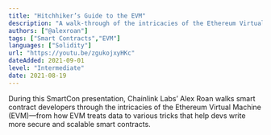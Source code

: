 ```yaml
---
title: "Hitchhiker’s Guide to the EVM"
description: "A walk-through of the intricacies of the Ethereum Virtual Machine (EVM)—from how EVM treats data to various tricks that help devs write more secure and scalable smart contracts."
authors: ["@alexroan"]
tags: ["Smart Contracts","EVM"]
languages: ["Solidity"]
url: "https://youtu.be/zgukojxyHKc"
dateAdded: 2021-09-01
level: "Intermediate"
date: 2021-08-19
---
```


During this SmartCon presentation, Chainlink Labs’ Alex Roan walks smart contract developers through the intricacies of the Ethereum Virtual Machine (EVM)—from how EVM treats data to various tricks that help devs write more secure and scalable smart contracts.  